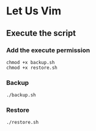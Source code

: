 # Let Us Vim

## Execute the script

### Add the execute permission

```shell
chmod +x backup.sh
chmod +x restore.sh
```

### Backup

```shell
./backup.sh
```

### Restore

```shell
./restore.sh
```

